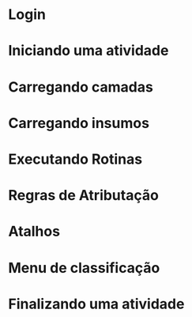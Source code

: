 # Login

# Iniciando uma atividade

# Carregando camadas

# Carregando insumos

# Executando Rotinas

# Regras de Atributação

# Atalhos

# Menu de classificação

# Finalizando uma atividade